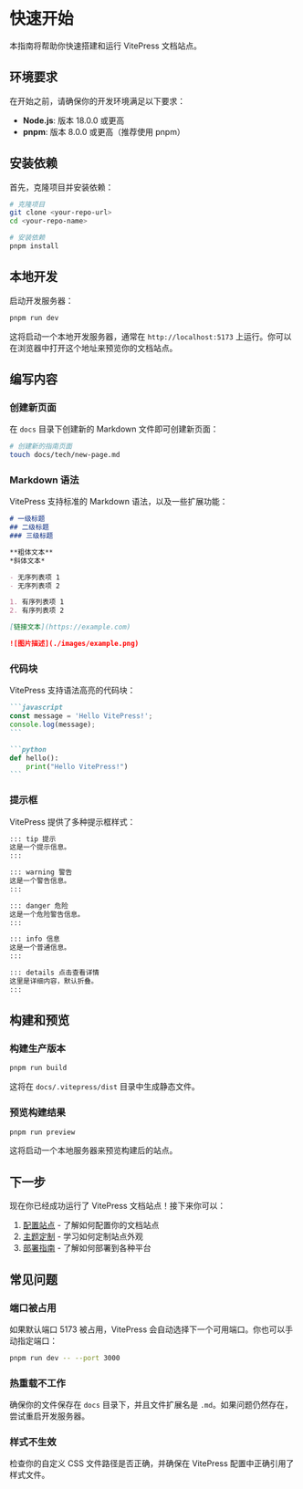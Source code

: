 # 快速开始

本指南将帮助你快速搭建和运行 VitePress 文档站点。

## 环境要求

在开始之前，请确保你的开发环境满足以下要求：

- **Node.js**: 版本 18.0.0 或更高
- **pnpm**: 版本 8.0.0 或更高（推荐使用 pnpm）

## 安装依赖

首先，克隆项目并安装依赖：

```bash
# 克隆项目
git clone <your-repo-url>
cd <your-repo-name>

# 安装依赖
pnpm install
```

## 本地开发

启动开发服务器：

```bash
pnpm run dev
```

这将启动一个本地开发服务器，通常在 `http://localhost:5173` 上运行。你可以在浏览器中打开这个地址来预览你的文档站点。

## 编写内容

### 创建新页面

在 `docs` 目录下创建新的 Markdown 文件即可创建新页面：

```bash
# 创建新的指南页面
touch docs/tech/new-page.md
```

### Markdown 语法

VitePress 支持标准的 Markdown 语法，以及一些扩展功能：

```markdown
# 一级标题
## 二级标题
### 三级标题

**粗体文本**
*斜体文本*

- 无序列表项 1
- 无序列表项 2

1. 有序列表项 1
2. 有序列表项 2

[链接文本](https://example.com)

![图片描述](./images/example.png)
```

### 代码块

VitePress 支持语法高亮的代码块：

````markdown
```javascript
const message = 'Hello VitePress!';
console.log(message);
```

```python
def hello():
    print("Hello VitePress!")
```
````

### 提示框

VitePress 提供了多种提示框样式：

```markdown
::: tip 提示
这是一个提示信息。
:::

::: warning 警告
这是一个警告信息。
:::

::: danger 危险
这是一个危险警告信息。
:::

::: info 信息
这是一个普通信息。
:::

::: details 点击查看详情
这里是详细内容，默认折叠。
:::
```

## 构建和预览

### 构建生产版本

```bash
pnpm run build
```

这将在 `docs/.vitepress/dist` 目录中生成静态文件。

### 预览构建结果

```bash
pnpm run preview
```

这将启动一个本地服务器来预览构建后的站点。

## 下一步

现在你已经成功运行了 VitePress 文档站点！接下来你可以：

1. [配置站点](./configuration) - 了解如何配置你的文档站点
2. [主题定制](./theme-customization) - 学习如何定制站点外观
3. [部署指南](./deployment) - 了解如何部署到各种平台

## 常见问题

### 端口被占用

如果默认端口 5173 被占用，VitePress 会自动选择下一个可用端口。你也可以手动指定端口：

```bash
pnpm run dev -- --port 3000
```

### 热重载不工作

确保你的文件保存在 `docs` 目录下，并且文件扩展名是 `.md`。如果问题仍然存在，尝试重启开发服务器。

### 样式不生效

检查你的自定义 CSS 文件路径是否正确，并确保在 VitePress 配置中正确引用了样式文件。